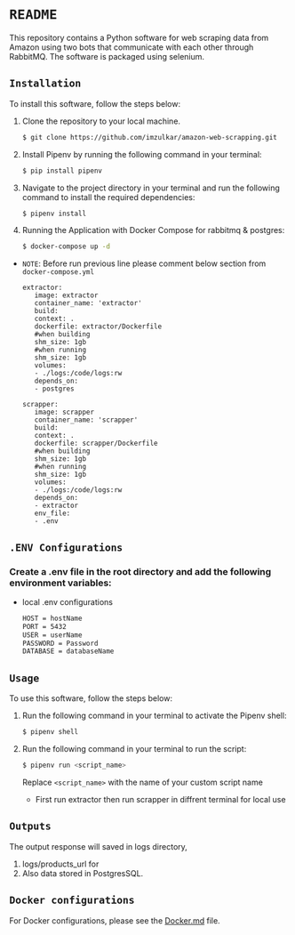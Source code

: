 # `README`

This repository contains a Python software for web scraping data from Amazon using two bots that communicate with each other through RabbitMQ. The software is packaged using selenium.

## `Installation`

To install this software, follow the steps below:

1. Clone the repository to your local machine.

   ```bash
   $ git clone https://github.com/imzulkar/amazon-web-scrapping.git
   ```

2. Install Pipenv by running the following command in your terminal:

   ```bash
   $ pip install pipenv
   ```

3. Navigate to the project directory in your terminal and run the following command to install the required dependencies:

   ```bash
   $ pipenv install
   ```

4. Running the Application with Docker Compose for rabbitmq & postgres:

   ```bash
   $ docker-compose up -d
   ```

- `NOTE`: Before run previous line please comment below section from `docker-compose.yml`

  ```
  extractor:
     image: extractor
     container_name: 'extractor'
     build:
     context: .
     dockerfile: extractor/Dockerfile
     #when building
     shm_size: 1gb
     #when running
     shm_size: 1gb
     volumes:
     - ./logs:/code/logs:rw
     depends_on:
     - postgres

  scrapper:
     image: scrapper
     container_name: 'scrapper'
     build:
     context: .
     dockerfile: scrapper/Dockerfile
     #when building
     shm_size: 1gb
     #when running
     shm_size: 1gb
     volumes:
     - ./logs:/code/logs:rw
     depends_on:
     - extractor
     env_file:
     - .env

  ```

## `.ENV Configurations`

### Create a .env file in the root directory and add the following environment variables:

- local .env configurations

  ```bash
  HOST = hostName
  PORT = 5432
  USER = userName
  PASSWORD = Password
  DATABASE = databaseName
  ```

## `Usage`

To use this software, follow the steps below:

1. Run the following command in your terminal to activate the Pipenv shell:

   ```bash
   $ pipenv shell
   ```

2. Run the following command in your terminal to run the script:

   ```bash
   $ pipenv run <script_name>
   ```

   Replace `<script_name>` with the name of your custom script name

   - First run extractor then run scrapper in diffrent terminal for local use

## `Outputs`

The output response will saved in logs directory,

1. logs/products_url for
2. Also data stored in PostgresSQL.

## `Docker configurations`

For Docker configurations, please see the [Docker.md](README_Docker.md) file.
